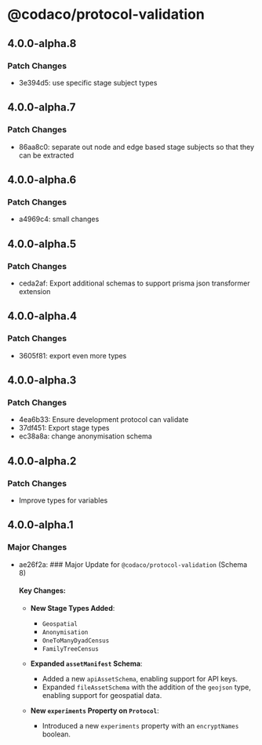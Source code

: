 # @codaco/protocol-validation

## 4.0.0-alpha.8

### Patch Changes

- 3e394d5: use specific stage subject types

## 4.0.0-alpha.7

### Patch Changes

- 86aa8c0: separate out node and edge based stage subjects so that they can be extracted

## 4.0.0-alpha.6

### Patch Changes

- a4969c4: small changes

## 4.0.0-alpha.5

### Patch Changes

- ceda2af: Export additional schemas to support prisma json transformer extension

## 4.0.0-alpha.4

### Patch Changes

- 3605f81: export even more types

## 4.0.0-alpha.3

### Patch Changes

- 4ea6b33: Ensure development protocol can validate
- 37df451: Export stage types
- ec38a8a: change anonymisation schema

## 4.0.0-alpha.2

### Patch Changes

- Improve types for variables

## 4.0.0-alpha.1

### Major Changes

- ae26f2a: ### Major Update for `@codaco/protocol-validation` (Schema 8)

  #### Key Changes:

  - **New Stage Types Added**:

    - `Geospatial`
    - `Anonymisation`
    - `OneToManyDyadCensus`
    - `FamilyTreeCensus`

  - **Expanded `assetManifest` Schema**:

    - Added a new `apiAssetSchema`, enabling support for API keys.
    - Expanded `fileAssetSchema` with the addition of the `geojson` type, enabling support for geospatial data.

  - **New `experiments` Property on `Protocol`**:
    - Introduced a new `experiments` property with an `encryptNames` boolean.
